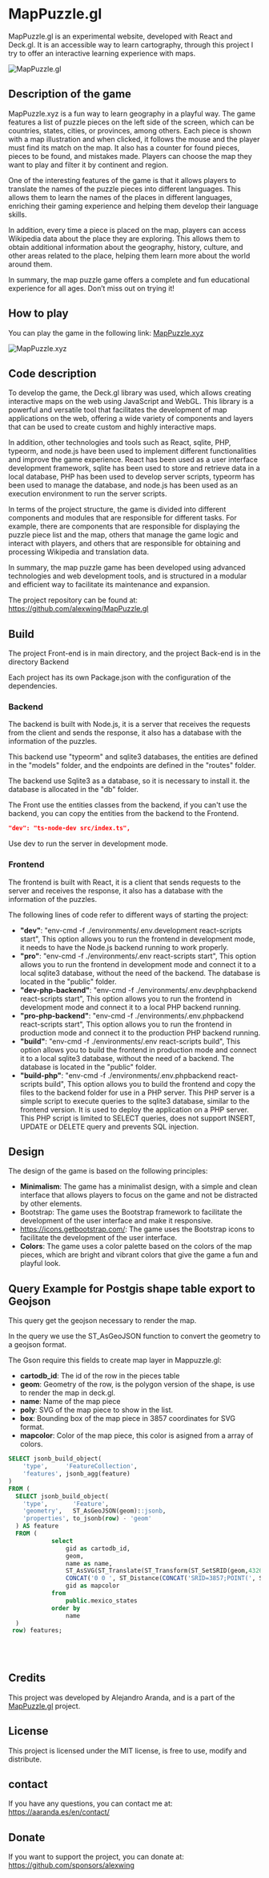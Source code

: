 # MapPuzzle.gl

MapPuzzle.gl is an experimental website, developed with React and Deck.gl. It is an accessible way to learn cartography, through this project I try to offer an interactive learning experience with maps.

![MapPuzzle.gl](http://mappuzzle.xyz/ogimage.jpg)

## Description of the game

MapPuzzle.xyz is a fun way to learn geography in a playful way. The game features a list of puzzle pieces on the left side of the screen, which can be countries, states, cities, or provinces, among others. Each piece is shown with a map illustration and when clicked, it follows the mouse and the player must find its match on the map. It also has a counter for found pieces, pieces to be found, and mistakes made. Players can choose the map they want to play and filter it by continent and region.

One of the interesting features of the game is that it allows players to translate the names of the puzzle pieces into different languages. This allows them to learn the names of the places in different languages, enriching their gaming experience and helping them develop their language skills.

In addition, every time a piece is placed on the map, players can access Wikipedia data about the place they are exploring. This allows them to obtain additional information about the geography, history, culture, and other areas related to the place, helping them learn more about the world around them.

In summary, the map puzzle game offers a complete and fun educational experience for all ages. Don’t miss out on trying it!

## How to play

You can play the game in the following link: [MapPuzzle.xyz](http://mappuzzle.xyz/)

![MapPuzzle.xyz](http://mappuzzle.xyz/demoimage.jpg)

## Code description

To develop the game, the Deck.gl library was used, which allows creating interactive maps on the web using JavaScript and WebGL. This library is a powerful and versatile tool that facilitates the development of map applications on the web, offering a wide variety of components and layers that can be used to create custom and highly interactive maps.

In addition, other technologies and tools such as React, sqlite, PHP, typeorm, and node.js have been used to implement different functionalities and improve the game experience. React has been used as a user interface development framework, sqlite has been used to store and retrieve data in a local database, PHP has been used to develop server scripts, typeorm has been used to manage the database, and node.js has been used as an execution environment to run the server scripts.

In terms of the project structure, the game is divided into different components and modules that are responsible for different tasks. For example, there are components that are responsible for displaying the puzzle piece list and the map, others that manage the game logic and interact with players, and others that are responsible for obtaining and processing Wikipedia and translation data.

In summary, the map puzzle game has been developed using advanced technologies and web development tools, and is structured in a modular and efficient way to facilitate its maintenance and expansion.

The project repository can be found at: https://github.com/alexwing/MapPuzzle.gl

## Build

The project Front-end is in main directory, and the project Back-end is in the directory Backend

Each project has its own Package.json with the configuration of the dependencies.

### Backend

The backend is built with Node.js, it is a server that receives the requests from the client and sends the response, it also has a database with the information of the puzzles.

This backend use "typeorm" and sqlite3 databases, the entities are defined in the "models" folder, and the endpoints are defined in the "routes" folder.

The backend use Sqlite3 as a database, so it is necessary to install it. the database is allocated in the "db" folder.

The Front use the entities classes from the backend, if you can't use the backend, you can copy the entities from the backend to the Frontend.


```json
"dev": "ts-node-dev src/index.ts",
```
Use dev to run the server in development mode.

### Frontend

The frontend is built with React, it is a client that sends requests to the server and receives the response, it also has a database with the information of the puzzles.

The following lines of code refer to different ways of starting the project:

* **"dev"**: "env-cmd -f ./environments/.env.development react-scripts start", This option allows you to run the frontend in development mode, it needs to have the Node.js backend running to work properly.
* **"pro"**: "env-cmd -f ./environments/.env react-scripts start", This option allows you to run the frontend in development mode and connect it to a local sqlite3 database, without the need of the backend. The database is located in the "public" folder.
* **"dev-php-backend"**: "env-cmd -f ./environments/.env.devphpbackend react-scripts start", This option allows you to run the frontend in development mode and connect it to a local PHP backend running.
* **"pro-php-backend"**: "env-cmd -f ./environments/.env.phpbackend react-scripts start", This option allows you to run the frontend in production mode and connect it to the production PHP backend running.
* **"build"**: "env-cmd -f ./environments/.env react-scripts build", This option allows you to build the frontend in production mode and connect it to a local sqlite3 database, without the need of a backend. The database is located in the "public" folder.
* **"build-php"**: "env-cmd -f ./environments/.env.phpbackend react-scripts build", This option allows you to build the frontend and copy the files to the backend folder for use in a PHP server. This PHP server is a simple script to execute queries to the sqlite3 database, similar to the frontend version. It is used to deploy the application on a PHP server. This PHP script is limited to SELECT queries, does not support INSERT, UPDATE or DELETE query and prevents SQL injection.
  
## Design

The design of the game is based on the following principles:

* **Minimalism**: The game has a minimalist design, with a simple and clean interface that allows players to focus on the game and not be distracted by other elements.
* Bootstrap: The game uses the Bootstrap framework to facilitate the development of the user interface and make it responsive.
* https://icons.getbootstrap.com/: The game uses the Bootstrap icons to facilitate the development of the user interface.
* **Colors**: The game uses a color palette based on the colors of the map pieces, which are bright and vibrant colors that give the game a fun and playful look.


## Query Example for Postgis shape table export to Geojson

This query get the geojson necessary to render the map.

In the query we use the ST_AsGeoJSON function to convert the geometry to a geojson format.

The Gson require this fields to create map layer in Mappuzzle.gl:

- **cartodb_id**: The id of the row in the pieces table
- **geom**: Geometry of the row, is the polygon version of the shape, is use to render the map in deck.gl.
- **name**: Name of the map piece
- **poly**: SVG of the map piece to show in the list.
- **box**: Bounding box of the map piece in 3857 coordinates for SVG format.
- **mapcolor**: Color of the map piece, this color is asigned from a array of colors.

```sql
SELECT jsonb_build_object(
    'type',     'FeatureCollection',
    'features', jsonb_agg(feature)
)
FROM (
  SELECT jsonb_build_object(
    'type',       'Feature',
    'geometry',   ST_AsGeoJSON(geom)::jsonb,
    'properties', to_jsonb(row) - 'geom'
  ) AS feature
  FROM (	
 			select
				gid as cartodb_id,   		
				geom,
				name as name,
				ST_AsSVG(ST_Translate(ST_Transform(ST_SetSRID(geom,4326),3857),-ST_Xmin(ST_Transform(ST_SetSRID(geom,4326),3857)),-ST_YMax(ST_Transform(ST_SetSRID(geom,4326),3857)))) as poly,
				CONCAT('0 0 ', ST_Distance(CONCAT('SRID=3857;POINT(', ST_XMin(ST_Transform(ST_SetSRID(geom,4326), 3857)), ' 0)')::geometry, CONCAT('SRID=3857;POINT(', ST_XMax(ST_Transform(ST_SetSRID(geom,4326), 3857)), ' 0)')::geometry), ' ', ST_Distance(CONCAT('SRID=3857;POINT(0 ', ST_YMin(ST_Transform(ST_SetSRID(geom,4326), 3857)), ')')::geometry, CONCAT('SRID=3857;POINT(0 ', ST_YMax(ST_Transform(ST_SetSRID(geom,4326), 3857)), ')')::geometry)) as box,
				gid as mapcolor
			from
				public.mexico_states
			order by
				name 
  )
 row) features;
  
      
  
```
  
## Credits

This project was developed by Alejandro Aranda, and is a part of the [MapPuzzle.gl](http://mappuzzle.xyz/) project.

## License

This project is licensed under the MIT license, is free to use, modify and distribute.

## contact

If you have any questions, you can contact me at: https://aaranda.es/en/contact/

## Donate

If you want to support the project, you can donate at: https://github.com/sponsors/alexwing
